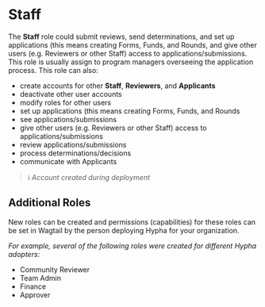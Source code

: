 # Staff

The **Staff** role could submit reviews, send determinations, and set up applications (this means creating Forms, Funds, and Rounds, and give other users (e.g. Reviewers or other Staff) access to applications/submissions. This role is usually assign to program managers overseeing the application process. This role can also:

* create accounts for other **Staff**, **Reviewers**, and **Applicants**&#x20;
* deactivate other user accounts
* modify roles for other users
* set up applications (this means creating Forms, Funds, and Rounds&#x20;
* see applications/submissions
* give other users (e.g. Reviewers or other Staff) access to applications/submissions
* review applications/submissions
* process determinations/decisions&#x20;
* communicate with Applicants

> ℹ️ _Account created during deployment_

## Additional Roles

New roles can be created and permissions (capabilities) for these roles can be set in Wagtail by the person deploying Hypha for your organization.

_For example, several of the following roles were created for different Hypha adopters:_

* Community Reviewer
* Team Admin
* Finance
* Approver
